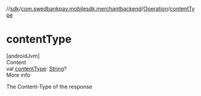 //[sdk](../../../index.md)/[com.swedbankpay.mobilesdk.merchantbackend](../index.md)/[Operation](index.md)/[contentType](content-type.md)



# contentType  
[androidJvm]  
Content  
val [contentType](content-type.md): [String](https://kotlinlang.org/api/latest/jvm/stdlib/kotlin/-string/index.html)?  
More info  


The Content-Type of the response

  



